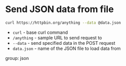# Send JSON data from file

```bash
curl https://httpbin.org/anything --data @data.json
```

- `curl` - base curl command
- `/anything` - sample URL to send request to
- `--data` - send specified data in the POST request
- `data.json` - name of the JSON file to load data from

group: json


